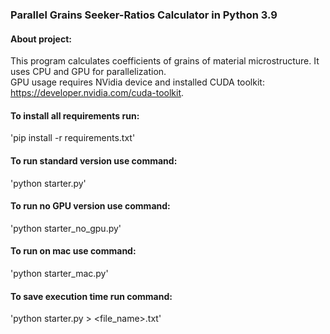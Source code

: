 ### Parallel Grains Seeker-Ratios Calculator in Python 3.9

#### About project:
This program calculates coefficients of grains of material microstructure. It uses CPU and GPU for parallelization.  
GPU usage requires NVidia device and installed CUDA toolkit: https://developer.nvidia.com/cuda-toolkit.


#### To install all requirements run:
 'pip install -r requirements.txt'
 
#### To run standard version use command:
'python starter.py'

#### To run no GPU version use command:
'python starter_no_gpu.py'

#### To run on mac use command:
'python starter_mac.py'

#### To save execution time run command:
'python starter.py > <file_name>.txt'
